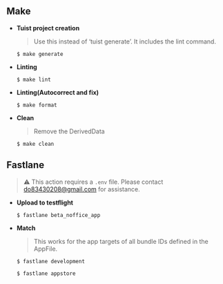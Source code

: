 ## Make
- **Tuist project creation**
  > Use this instead of ‘tuist generate’. It includes the lint command.
  ```
  $ make generate
  ```
- **Linting**
  ```
  $ make lint
  ```
- **Linting(Autocorrect and fix)**
  ```
  $ make format
  ```
- **Clean**
  > Remove the DerivedData
  ```
  $ make clean
  ```

## Fastlane
> ⚠️ This action requires a `.env` file. Please contact do83430208@gmail.com for assistance.
- **Upload to testflight**
  ```
  $ fastlane beta_noffice_app
  ```
- **Match**
  > This works for the app targets of all bundle IDs defined in the AppFile.
  ```
  $ fastlane development
  ```
  ```
  $ fastlane appstore
  ```
